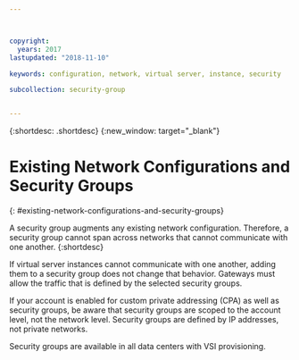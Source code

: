 ```yaml
---



copyright:
  years: 2017
lastupdated: "2018-11-10"

keywords: configuration, network, virtual server, instance, security

subcollection: security-group


---
```


{:shortdesc: .shortdesc}
{:new_window: target="_blank"}

# Existing Network Configurations and Security Groups
{: #existing-network-configurations-and-security-groups}

A security group augments any existing network configuration. Therefore, a security group cannot span across networks that cannot communicate with one another.
{:shortdesc}

If virtual server instances cannot communicate with one another, adding them to a security group does not change that behavior. Gateways must allow the traffic that is defined by the selected security groups.

If your account is enabled for custom private addressing (CPA) as well as security groups, be aware that security groups are scoped to the account level, not the network level. Security groups are defined by IP addresses, not private networks.

Security groups are available in all data centers with VSI provisioning.
